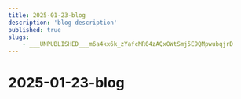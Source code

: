 ```yaml
---
title: 2025-01-23-blog
description: 'blog description'
published: true
slugs:
    - ___UNPUBLISHED___m6a4kx6k_zYafcMR04zAQxOWtSmj5E9QMpwubqjrD
---
```


# 2025-01-23-blog
